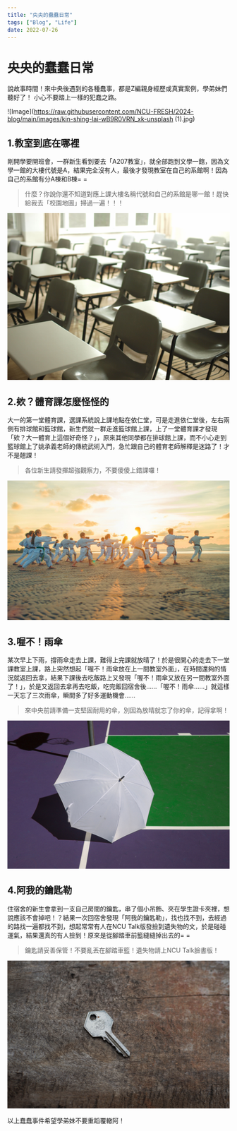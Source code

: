 ```yaml
---
title: "央央的蠢蠢日常"
tags: ["Blog", "Life"]
date: 2022-07-26
---
```

# 央央的蠢蠢日常


說故事時間！來中央後遇到的各種蠢事，都是Z編親身經歷或真實案例，學弟妹們聽好了！ 小心不要踏上一樣的犯蠢之路。

![Image](https://raw.githubusercontent.com/NCU-FRESH/2024-blog/main/images/kin-shing-lai-wB9R0VRN_xk-unsplash (1).jpg)

## 1.教室到底在哪裡

剛開學要開班會，一群新生看到要去「A207教室」，就全部跑到文學一館，因為文學一館的大樓代號是A，結果完全沒有人，最後才發現教室在自己的系館啊！因為自己的系館有分A棟和B棟= =

> 什麼？你說你還不知道對應上課大樓名稱代號和自己的系館是哪一館！趕快給我去「校園地圖」掃過一遍！！！
> 

![Image](https://raw.githubusercontent.com/NCU-FRESH/2024-blog/main/images/mche-lee-PC91Jm1DlWA-unsplash.jpg)

## 2.欸？體育課怎麼怪怪的

大一的第一堂體育課，選課系統說上課地點在依仁堂，可是走進依仁堂後，左右兩側有排球館和籃球館，新生們就一群走進籃球館上課，上了一堂體育課才發現「欸？大一體育上這個好奇怪？」，原來其他同學都在排球館上課，而不小心走到籃球館上了姚承義老師的傳統武術入門，急忙跟自己的體育老師解釋是迷路了！才不是翹課！

> 各位新生請發揮超強觀察力，不要傻傻上錯課囉！
> 

![Image](https://raw.githubusercontent.com/NCU-FRESH/2024-blog/main/images/thao-lee-Xl-ilWBKJNk-unsplash.jpg)

## 3.喔不！雨傘

某次早上下雨，撐雨傘走去上課，難得上完課就放晴了！於是很開心的走去下一堂課教室上課，路上突然想起「喔不！雨傘放在上一間教室外面」，在時間還夠的情況就返回去拿，結果下課後去吃飯路上又發現「喔不！雨傘又放在另一間教室外面了！」，於是又返回去拿再去吃飯，吃完飯回宿舍後……「喔不！雨傘……」就這樣一天忘了三次雨傘，瞬間多了好多運動機會……

> 來中央前請準備一支堅固耐用的傘，別因為放晴就忘了你的傘，記得拿啊！
> 

![Image](https://raw.githubusercontent.com/NCU-FRESH/2024-blog/main/images/marra-v3OY56fm7vE-unsplash.jpg)

## 4.阿我的鑰匙勒

住宿舍的新生會拿到一支自己房間的鑰匙，串了個小吊飾、夾在學生證卡夾裡，想說應該不會掉吧！？結果一次回宿舍發現「阿我的鑰匙勒」，找也找不到，去經過的路找一遍都找不到，想起常常有人在NCU Talk版發撿到遺失物的文，於是碰碰運氣，結果還真的有人撿到！原來是從腳踏車前籃縫縫掉出去的= =

> 鑰匙請妥善保管！不要亂丟在腳踏車籃！遺失物請上NCU Talk臉書版！
> 

![Image](https://raw.githubusercontent.com/NCU-FRESH/2024-blog/main/images/andre-william-Dt5uJkuoSIk-unsplash.jpg)

以上蠢蠢事件希望學弟妹不要重蹈覆轍阿！
